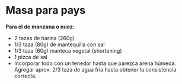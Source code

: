 # Masa para pays

**Para el de manzana o nuez:**

- 2 tazas de harina (260g)
- 1/3 taza (80g) de mantequilla con sal
- 1/3 taza (60g) manteca vegetal (shortening)
- 1 pizca de sal
- Incorporar todo con un tenedor hasta que parezca arena húmeda. Agregar aprox. 2/3 taza de agua fria hasta obtener la consistencia correcta.